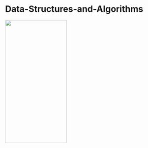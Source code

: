 # Data-Structures-and-Algorithms
<!-- ![This is an image](https://c7.alamy.com/comp/3/775c8712f4ea4a769783de7dce8fef49/2hjpwth.jpg | width=500) -->

<img src="https://camo.githubusercontent.com/..." data-canonical-src="https://c7.alamy.com/comp/3/775c8712f4ea4a769783de7dce8fef49/2hjpwth.jpg" width="200" height="400" />
